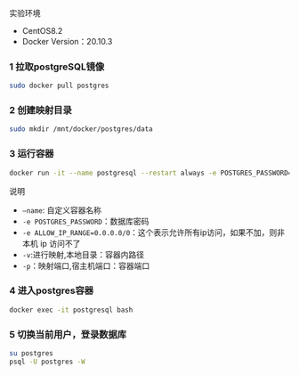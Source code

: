 实验环境
- CentOS8.2
- Docker Version：20.10.3

### 1 拉取postgreSQL镜像

```bash
sudo docker pull postgres
```

### 2 创建映射目录

```bash
sudo mkdir /mnt/docker/postgres/data
```

### 3 运行容器

```bash
docker run -it --name postgresql --restart always -e POSTGRES_PASSWORD='123456' -e ALLOW_IP_RANGE=0.0.0.0/0 -v /mnt/docker/postgres/data:/var/lib/postgresql -p 55432:5432 -d postgres
```
说明
- `–name`: 自定义容器名称
- `-e POSTGRES_PASSWORD`：数据库密码
- `-e ALLOW_IP_RANGE=0.0.0.0/0`：这个表示允许所有ip访问，如果不加，则非本机 ip 访问不了
- `-v`:进行映射,本地目录：容器内路径
- `-p`：映射端口,宿主机端口：容器端口

### 4 进入postgres容器

```bash
docker exec -it postgresql bash
```

### 5 切换当前用户，登录数据库

```bash
su postgres
psql -U postgres -W
```